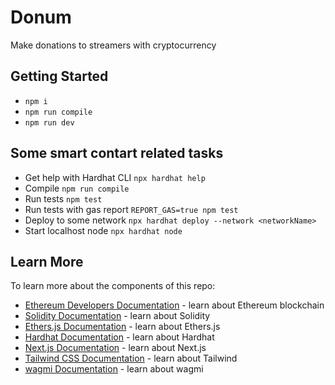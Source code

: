 # Donum

Make donations to streamers with cryptocurrency

## Getting Started

- `npm i`
- `npm run compile`
- `npm run dev`

## Some smart contart related tasks

- Get help with Hardhat CLI `npx hardhat help`
- Compile `npm run compile`
- Run tests `npm test`
- Run tests with gas report `REPORT_GAS=true npm test`
- Deploy to some network `npx hardhat deploy --network <networkName>`
- Start localhost node `npx hardhat node`

## Learn More

To learn more about the components of this repo:

- [Ethereum Developers Documentation](https://ethereum.org/en/developers/docs/) - learn about Ethereum blockchain
- [Solidity Documentation](https://docs.soliditylang.org/en/v0.8.17/) - learn about Solidity
- [Ethers.js Documentation](https://docs.ethers.io/v5/) - learn about Ethers.js
- [Hardhat Documentation](https://hardhat.org/docs) - learn about Hardhat
- [Next.js Documentation](https://nextjs.org/docs) - learn about Next.js
- [Tailwind CSS Documentation](https://tailwindcss.com/docs/) - learn about Tailwind
- [wagmi Documentation](https://wagmi.sh/) - learn about wagmi
